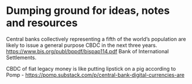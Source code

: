 # Dumping ground for ideas, notes and resources

Central banks collectively representing a fifth of the world’s population are likely to issue a general purpose CBDC in the next three years. https://www.bis.org/publ/bppdf/bispap114.pdf Bank of International Settlements.

CBDC of fiat legacy money is like putting lipstick on a pig according to Pomp - https://pomp.substack.com/p/central-bank-digital-currencies-are